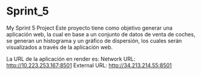 # Sprint_5
My Sprint 5 Project
Este proyecto tiene como objetivo generar una aplicación web, la cual en base a un conjunto de datos 
de venta de coches, se generan un histograma y un gráfico de dispersión, los cuales serán visualizados
a través de la aplicación web.

La URL de la aplicación en render es:
  Network URL: http://10.223.253.167:8501
  External URL: http://34.213.214.55:8501
  